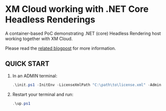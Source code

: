 # XM Cloud working with .NET Core Headless Renderings

A container-based PoC demonstrating .NET (core) Headless Rendering host working together with XM Cloud.

Please read the [related blogpost](https://blogs.perficient.com/2023/03/09/xm-cloud-works-with-net-core-headless-renderings/) for more information.

## QUICK START

1. In an ADMIN terminal:

    ```ps1
    .\init.ps1 -InitEnv -LicenseXmlPath "C:\path\to\license.xml" -AdminPassword "DesiredAdminPassword"
    ```

2. Restart your terminal and run:

    ```ps1
    .\up.ps1
    ```



